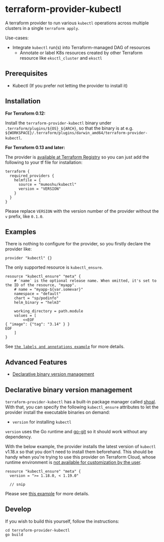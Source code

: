 # terraform-provider-kubectl

A terraform provider to run various `kubectl` operations across multiple clusters in a single `terraform apply`.

Use-cases:

- Integrate `kubectl` run(s) into Terraform-managed DAG of resources
  - Annotate or label K8s resources created by other Terraform resource like `eksctl_cluster` and `eksctl`

## Prerequisites

- Kubectl (If you prefer not letting the provider to install it)

## Installation

**For Terraform 0.12:**

Install the `terraform-provider-kubectl` binary under `.terraform/plugins/${OS}_${ARCH}`, so that the binary is at e.g. `${WORKSPACE}/.terraform/plugins/darwin_amd64/terraform-provider-kubectl`.

**For Terraform 0.13 and later:**

The provider is [available at Terraform Registry](https://registry.terraform.io/providers/mumoshu/kubectl/latest?pollNotifications=true) so you can just add the following to your tf file for installation:

```
terraform {
  required_providers {
    helmfile = {
      source = "mumoshu/kubectl"
      version = "VERSION"
    }
  }
}
```

Please replace `VERSION` with the version number of the provider without the `v` prefix, like `0.1.0`. 

## Examples

There is nothing to configure for the provider, so you firstly declare the provider like:

```
provider "kubectl" {}
```

The only supported resource is `kubectl_ensure`.

```hcl
resource "kubectl_ensure" "meta" {
	# `name` is the optional release name. When omitted, it's set to the ID of the resource, "myapp".
	# name = "myapp-${var.somevar}"
	namespace = "default"
	chart = "sp/podinfo"
	helm_binary = "helm3"

	working_directory = path.module
	values = [
		<<EOF
{ "image": {"tag": "3.14" } }
EOF
	]
}
```

See [`the labels and annotations example`](./example/testdata/01-bootstrap) for more details.

## Advanced Features

- [Declarative binary version management](#declarative-binary-version-management)

## Declarative binary version management

`terraform-provider-kubectl` has a built-in package manager called [shoal](https://github.com/mumoshu/shoal).
With that, you can specify the following `kubectl_ensure` attributes to let the provider install the executable binaries on demand:

- `version` for installing `kubectl`

`version` uses the Go runtime and [go-git](https://github.com/go-git/go-git) so it should work without any dependency.

With the below example, the provider installs the latest version of `kubectl` v1.18.x so that you don't need to install them beforehand.
This should be handy when you're trying to use this provider on Terraform Cloud, whose runtime environment is [not available for customization by the user](https://www.terraform.io/docs/cloud/run/run-environment.html).    

```hcl-terraform
resource "kubectl_ensure" "meta" {
  version = ">= 1.18.0, < 1.19.0"

  // snip
```

Please see [this example](./example/testdata/02-shoal) for more details.

## Develop
If you wish to build this yourself, follow the instructions:

	cd terraform-provider-kubectl
	go build
